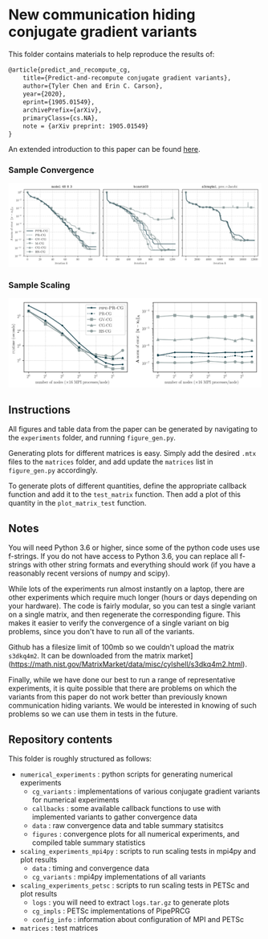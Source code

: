 # New communication hiding conjugate gradient variants

This folder contains materials to help reproduce the results of:
    
    @article{predict_and_recompute_cg,
        title={Predict-and-recompute conjugate gradient variants},
        author={Tyler Chen and Erin C. Carson},
        year={2020},
        eprint={1905.01549},
        archivePrefix={arXiv},
        primaryClass={cs.NA},
        note = {arXiv preprint: 1905.01549}
    }

An extended introduction to this paper can be found [here](https://chen.pw/research/publications/predict_and_recompute.html).

### Sample Convergence
![sample-convergence](numerical_experiments/figures/model_48_8_3-bcsstk03-s3rmq4m1_None-None-jacobi_error_A_norm.svg)

### Sample Scaling
![sample-scaling](scaling_experiments_mpi4py/figures/strong_scale.svg)


## Instructions
All figures and table data from the paper can be generated by navigating to the `experiments` folder, and running `figure_gen.py`.

Generating plots for different matrices is easy. 
Simply add the desired `.mtx` files to the `matrices` folder, and add update the `matrices` list in `figure_gen.py` accordingly. 

To generate plots of different quantities, define the appropriate callback function and add it to the `test_matrix` function.
Then add a plot of this quantity in the `plot_matrix_test` function.


## Notes
You will need Python 3.6 or higher, since some of the python code uses use f-strings.
If you do not have access to Python 3.6, you can replace all f-strings with other string formats and everything should work (if you have a reasonably recent versions of numpy and scipy).

While lots of the experiments run almost instantly on a laptop, there are other experiments which require much longer (hours or days depending on your hardware).
The code is fairly modular, so you can test a single variant on a single matrix, and then regenerate the corresponding figure.
This makes it easier to verify the convergence of a single variant on big problems, since you don't have to run all of the variants.

Github has a filesize limit of 100mb so we couldn't upload the matrix `s3dkq4m2`.
It can be downloaded from the matrix market](https://math.nist.gov/MatrixMarket/data/misc/cylshell/s3dkq4m2.html).

Finally, while we have done our best to run a range of representative experiments, it is quite possible that there are problems on which the variants from this paper do not work better than previously known communication hiding variants.
We would be interested in knowing of such problems so we can use them in tests in the future.


## Repository contents

This folder is roughly structured as follows:

- `numerical_experiments` : python scripts for generating numerical experiments
    - `cg_variants` : implementations of various conjugate gradient variants for numerical experiments
    - `callbacks` : some available callback functions to use with implemented variants to gather convergence data
    - `data` : raw convergence data and table summary statisitcs
    - `figures` : convergence plots for all numerical experiments, and compiled table summary statistics
- `scaling_experiments_mpi4py` : scripts to run scaling tests in mpi4py and plot results
    - `data` : timing and convergence data
    - `cg_variants` : mpi4py implementations of all variants
- `scaling_experiments_petsc` : scripts to run scaling tests in PETSc and plot results
    - `logs` : you will need to extract `logs.tar.gz` to generate plots
    - `cg_impls` : PETSc implementations of PipePRCG
    - `config_info` : information about configuration of MPI and PETSc
- `matrices` : test matrices

